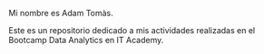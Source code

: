 Mi nombre es Adam Tomàs.

Este es un repositorio dedicado a mis actividades realizadas en el Bootcamp Data Analytics en IT Academy.
